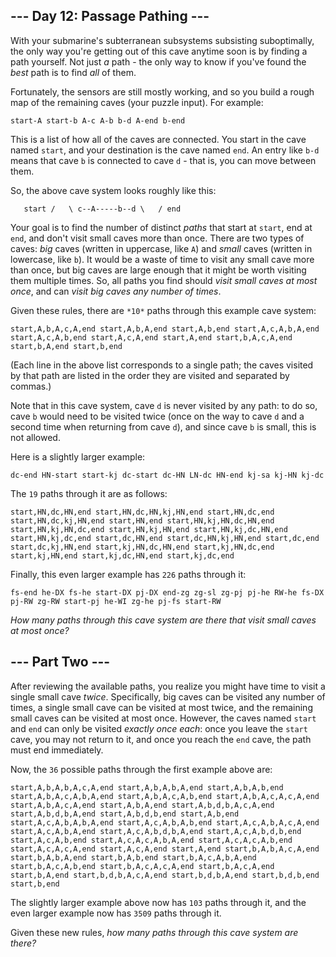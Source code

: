 ## --- Day 12: Passage Pathing ---

With your submarine's subterranean subsystems subsisting suboptimally, the only way you're getting out of this cave anytime soon is by finding a path yourself. Not just *a* path - the only way to know
if you've found the *best* path is to find *all* of them.

Fortunately, the sensors are still mostly working, and so you build a rough map of the remaining caves (your puzzle input). For example:

`start-A
start-b
A-c
A-b
b-d
A-end
b-end
`

This is a list of how all of the caves are connected. You start in the cave named `start`, and your destination is the cave named `end`. An entry like `b-d` means that cave `b` is connected to cave
`d` - that is, you can move between them.

So, the above cave system looks roughly like this:

`    start
    /   \
c--A-----b--d
    \   /
     end
`

Your goal is to find the number of distinct *paths* that start at `start`, end at `end`, and don't visit small caves more than once. There are two types of caves: *big* caves (written in uppercase,
like `A`) and *small* caves (written in lowercase, like `b`). It would be a waste of time to visit any small cave more than once, but big caves are large enough that it might be worth visiting them
multiple times. So, all paths you find should *visit small caves at most once*, and can *visit big caves any number of times*.

Given these rules, there are `*10*` paths through this example cave system:

`start,A,b,A,c,A,end
start,A,b,A,end
start,A,b,end
start,A,c,A,b,A,end
start,A,c,A,b,end
start,A,c,A,end
start,A,end
start,b,A,c,A,end
start,b,A,end
start,b,end
`

(Each line in the above list corresponds to a single path; the caves visited by that path are listed in the order they are visited and separated by commas.)

Note that in this cave system, cave `d` is never visited by any path: to do so, cave `b` would need to be visited twice (once on the way to cave `d` and a second time when returning from cave `d`),
and since cave `b` is small, this is not allowed.

Here is a slightly larger example:

`dc-end
HN-start
start-kj
dc-start
dc-HN
LN-dc
HN-end
kj-sa
kj-HN
kj-dc
`

The `19` paths through it are as follows:

`start,HN,dc,HN,end
start,HN,dc,HN,kj,HN,end
start,HN,dc,end
start,HN,dc,kj,HN,end
start,HN,end
start,HN,kj,HN,dc,HN,end
start,HN,kj,HN,dc,end
start,HN,kj,HN,end
start,HN,kj,dc,HN,end
start,HN,kj,dc,end
start,dc,HN,end
start,dc,HN,kj,HN,end
start,dc,end
start,dc,kj,HN,end
start,kj,HN,dc,HN,end
start,kj,HN,dc,end
start,kj,HN,end
start,kj,dc,HN,end
start,kj,dc,end
`

Finally, this even larger example has `226` paths through it:

`fs-end
he-DX
fs-he
start-DX
pj-DX
end-zg
zg-sl
zg-pj
pj-he
RW-he
fs-DX
pj-RW
zg-RW
start-pj
he-WI
zg-he
pj-fs
start-RW
`

*How many paths through this cave system are there that visit small caves at most once?*

## --- Part Two ---

After reviewing the available paths, you realize you might have time to visit a single small cave *twice*. Specifically, big caves can be visited any number of times, a single small cave can be
visited at most twice, and the remaining small caves can be visited at most once. However, the caves named `start` and `end` can only be visited *exactly once each*: once you leave the `start` cave,
you may not return to it, and once you reach the `end` cave, the path must end immediately.

Now, the `36` possible paths through the first example above are:

`start,A,b,A,b,A,c,A,end
start,A,b,A,b,A,end
start,A,b,A,b,end
start,A,b,A,c,A,b,A,end
start,A,b,A,c,A,b,end
start,A,b,A,c,A,c,A,end
start,A,b,A,c,A,end
start,A,b,A,end
start,A,b,d,b,A,c,A,end
start,A,b,d,b,A,end
start,A,b,d,b,end
start,A,b,end
start,A,c,A,b,A,b,A,end
start,A,c,A,b,A,b,end
start,A,c,A,b,A,c,A,end
start,A,c,A,b,A,end
start,A,c,A,b,d,b,A,end
start,A,c,A,b,d,b,end
start,A,c,A,b,end
start,A,c,A,c,A,b,A,end
start,A,c,A,c,A,b,end
start,A,c,A,c,A,end
start,A,c,A,end
start,A,end
start,b,A,b,A,c,A,end
start,b,A,b,A,end
start,b,A,b,end
start,b,A,c,A,b,A,end
start,b,A,c,A,b,end
start,b,A,c,A,c,A,end
start,b,A,c,A,end
start,b,A,end
start,b,d,b,A,c,A,end
start,b,d,b,A,end
start,b,d,b,end
start,b,end
`

The slightly larger example above now has `103` paths through it, and the even larger example now has `3509` paths through it.

Given these new rules, *how many paths through this cave system are there?*
